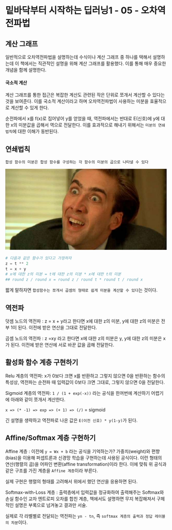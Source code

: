 # 밑바닥부터 시작하는 딥러닝1 - 05 - 오차역전파법

## 계산 그래프

일반적으로 오차역전파법을 설명하는데 수식이나 계산 그래프 중 하나를 택해서 설명하는데 이 책에서는 직관적인 설명을 위해 계산 그래프를 활용했다. 이를 통해 매우 중요한 개념을 함께 설명한다. 

#### 국소적 계산

계산 그래프를 통한 접근은 복잡한 계산도 관련된 작은 단위로 쪼개서 계산할 수 있다는 것을 보여준다. 이를 국소적 계산이라고 하며 오차역전파법이 사용하는 미분을 효율적으로 계산할 수 있게 한다.



순전파에서 x를 f(x)로 집어넣어 y를 얻었을 때, 역전파에서는 반대로 E(신호)에 y에 대한 x의 미분값을 곱해서 역으로 전달한다. 이를 효과적으로 해내기 위해서는 `미분의 연쇄법칙`에 대한 이해가 동반된다.

## 연쇄법칙

`합성 함수의 미분은 합성 함수를 구성하는 각 함수의 미분의 곱으로 나타낼 수 있다`

<img src="./img/wut.jpeg">

```python
# 다음과 같은 함수가 있다고 가정하자
z = t ** 2
t = x + y
# x에 대한 z의 미분 = t에 대한 z의 미분 * x에 대한 t의 미분
## round z / round x = round z / round t * round t / round x
```

짧게 말하자면 `합성함수는 쪼개서 곱셈의 형태로 쉽게 미분을 계산할 수 있다`는 것이다.



## 역전파

덧셈 노드의 역전파 : z = x + y라고 한다면 x에 대한 z의 미분, y에 대한 z의 미분은 전부 1이 된다. 이전에 받은 연산을 그대로 전달한다.

곱셈 노드의 역전파 : z =xy 라고 한다면 x에 대한 z의 미분은 y, y에 대한 z의 미분은 x가 된다. 이전에 받은 연산에 서로 바꾼 값을 곱해 전달한다.



## 활성화 함수 계층 구현하기

Relu 계층의 역전파: x가 0보다 크면 x를 반환하고 그렇지 않으면 0을 반환하는 함수의 특성상, 역전파는 순전파 때 입력값이 0보다 크면 그대로, 그렇지 않으면 0을 전달한다.

Sigmoid 계층의 역전파: `1 / (1 + exp(-x))` 라는 공식을 한꺼번에 계산하기 어렵기에 아래와 같이 쪼개서 계산한다.

`x => (* -1) => exp => (+ 1) => (/)` = sigmoid

긴 설명을 생략하고 역전파로 나온 값은 `E(이전 신호) * y(1-y)`가 된다.



## Affine/Softmax 계층 구현하기

Affine 계층 : 이전에 `y = Wx + b` 라는 공식을 기억하는가? 가중치(weight)와 편향(bias)을 이용해 퍼셉트론과 신경망 학습을 구현하는데 사용된 공식이다. 이런 형태의 연산(행렬의 곱)을 어파인 변환(affine transformation)이라 한다. 이에 맞춰 위 공식과 같은 구조를 가진 계층을 `Affine 계층`이라 부른다. 

실제 구현은 행렬의 형태를 고려해서 위에서 했던 연산을 응용하면 된다.

Softmax-with-Loss 계층 : 출력층에서 입력값을 정규화하여 출력해주는 Softmax와 손실 함수인 교차 엔트로피 오차를 합친 계층, 책에서도 설명하면 무지 복잡해져서 구체적인 설명은 부록으로 넘겨놓고 결과만 서술.

실제로 각 라벨별로 전달되는 역전파는 `yn - tn`, 즉 `softmax 계층의 출력과 정답 레이블의 차분`이다.

